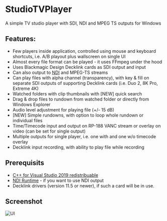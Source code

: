 # StudioTVPlayer
A simple TV studio player with SDI, NDI and MPEG TS outputs for Windows
## Features:
* Few players inside application, controlled using mouse and keyboard shortcuts, i.e. A/B playout plus wallscreen on single UI
* Almost every file format can be played - it uses FFmpeg under the hood
* Uses Blackmagic Design Decklink cards as SDI output and input
* Can also output to [NDI](https://www.ndi.tv) and MPEG-TS streams
* Can play files with alpha channel (transparency), with key & fill on separate SDI outputs of supporting Decklink cards (i.e. Duo 2, 8K Pro, Extreme 4K)
* Watched folders with clip thumbnails with [NEW] quick search
* Drag & drop files to rundown from watched folder or directly from Windows Explorer
* Audio level adjustment for playing file (+/- 15 dB)
* [NEW] Simple rundowns, with option to loop whole rundown or individual files
* Time/Timecode input and output on RP-188 VANC stream or overlay on video (can be set for single output)
* Multiple outputs for single player, i.e. one with and one w/o timecode overlay
* Decklink input recording, with ability to play file while recording

## Prerequisits
* [C++ for Visual Studio 2019 redistribuable](https://aka.ms/vs/17/release/vc_redist.x64.exe)
* [NDI Runtime](http://new.tk/NDIRedistV4) - if you want to use NDI output
* Decklink drivers (version 11.5 or newer), if such a card will be in use.

## Screenshot
![UI](https://user-images.githubusercontent.com/1919742/196053982-079e425a-5c35-4b5a-926b-1060f7fcfde4.png)
